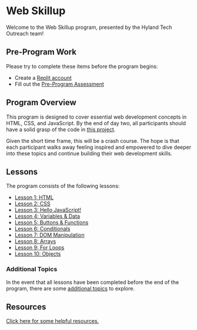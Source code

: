 # Web Skillup
Welcome to the Web Skillup program, presented by the Hyland Tech Outreach team!

## Pre-Program Work
Please try to complete these items before the program begins:

- Create a [Replit account](https://replit.com/signup)
- Fill out the [Pre-Program Assessment](https://forms.gle/ESbqCEAwRvfkMnr47)

## Program Overview
This program is designed to cover essential web development concepts in HTML, CSS, and JavaScript. By the end of day two, all participants should have a solid grasp of the code in [this project](https://replit.com/@HylandOutreach/WebSkillupMvp).

Given the short time frame, this will be a crash course. The hope is that each participant walks away feeling inspired and empowered to dive deeper into these topics and continue building their web development skills.

## Lessons
The program consists of the following lessons:

- [Lesson 1: HTML](Lesson01Html/StudentDesc.md)
- [Lesson 2: CSS](Lesson02Css/StudentDesc.md)
- [Lesson 3: Hello JavaScript!](Lesson03HelloJs/StudentDesc.md)
- [Lesson 4: Variables & Data](Lesson04VariablesAndData/StudentDesc.md)
- [Lesson 5: Buttons & Functions](Lesson05ButtonsAndFunctions/StudentDesc.md)
- [Lesson 6: Conditionals](Lesson06Conditionals/StudentDesc.md)
- [Lesson 7: DOM Manipulation](Lesson07DomManipulation/StudentDesc.md)
- [Lesson 8: Arrays](Lesson08Arrays/StudentDesc.md)
- [Lesson 9: For Loops](Lesson09ForLoops/StudentDesc.md)
- [Lesson 10: Objects](Lesson10Objects/StudentDesc.md)

### Additional Topics
In the event that all lessons have been completed before the end of the program, there are some [additional topics](AdditionalTopics/StudentDesc.md) to explore.

## Resources
[Click here for some helpful resources.](Resources.md)

